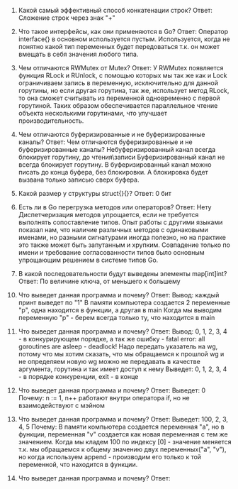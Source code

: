 1) Какой самый эффективный способ конкатенации строк?
Ответ:
Сложение строк через знак "+"

2) Что такое интерфейсы, как они применяются в Go?
Ответ:
Оператор interface{} в основном используется пустым.
Используется, когда не понятно какой тип переменных будет передоваться т.к. он может вмещать в себя значения любого типа.

3) Чем отличаются RWMutex от Mutex?
Ответ:
У RWMutex появляется функция RLock и RUnlock, с помощью которых мы так же как и Lock ограничиваем запись в переменную, исключительно для данной горутины, но если другая горутина, так же, использует метод RLock, то она сможет считывать из переменной одновременно с первой горутиной.
Таких образом обеспечивается параллельное чтение объекта несколькими горутинами, что улучшает производительность.

4) Чем отличаются буферизированные и не буферизированные каналы?
Ответ:
Чем отличаются буферизированные и не буферизированные каналы? Небуферизированный канал всегда блокирует горутину, до чтения\записи Буферизированный канал не всегда блокирует горутину. В буферизированный канал можно писать до конца буфера, без блокировки. А блокировка будет вызвана только записью сверх буфера.

5) Какой размер у структуры struct{}{}?
Ответ: 0 бит

6) Есть ли в Go перегрузка методов или операторов?
Ответ: Нету
Диспетчеризация методов упрощается, если не требуется выполнять сопоставление типов. Опыт работы с другими языками показал нам, что наличие различных методов с одинаковыми именами, но разными сигнатурами иногда полезно, но на практике это также может быть запутанным и хрупким. Совпадение только по имени и требование согласованности типов было основным упрощающим решением в системе типов Go.

7) В какой последовательности будут выведены элементы map[int]int?
Ответ:
По величине ключа, от меньшего к большему

10. Что выведет данная программа и почему? 
Ответ:
Вывод: каждый принт выведет по "1"
В памяти компьютера создается 2 переменные "p", одна находится в функции, а другая в main
Когда мы выводим переменную "p" - берем всегда только ту, что находится в main

11) Что выведет данная программа и почему? 
Ответ:
Вывод: 0, 1, 2, 3, 4 - в конкурирующем порядке, а так же ошибку - fatal error: all goroutines are asleep - deadlock!
Надо передать указатель на wg, потому что мы хотим сказать, что мы обращаемся к прошлой wg и не определяем новую
wg можно не передавать в качестве аргумента, горутина и так имеет доступ к нему
Выведет: 0, 1, 2, 3, 4 - в порядке конкуренции, exit - в конце

12) Что выведет данная программа и почему?
Ответ:
Выведет: 0
Почему:
n := 1, n++  работают внутри оператора if, но не взаимодействуют с мэйном

13) Что выведет данная программа и почему?
Ответ:
Выведет: 100, 2, 3, 4, 5
Почему:
В памяти компьютера создается переменная "a", но в функции, переменная "v" создается как новая переменная с тем же значением.
Когда мы кладем 100 по индексу [0] - значение меняется т.к. мы обращаемся к общему значению двух переменных("a", "v"), но когда используем append - производим его только к той переменной, что находится в функции.

14) Что выведет данная программа и почему?
Ответ:
